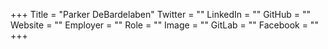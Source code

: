 +++
Title = "Parker DeBardelaben"
Twitter = ""
LinkedIn = ""
GitHub = ""
Website = ""
Employer = ""
Role = ""
Image = ""
GitLab = ""
Facebook = ""
+++

